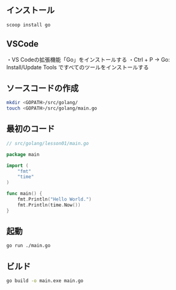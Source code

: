## インストール

```bash
scoop install go
```

## VSCode

・VS Codeの拡張機能「Go」をインストールする
・Ctrl + P → Go: Install/Update Tools ですべてのツールをインストールする

## ソースコードの作成

```bash
mkdir <GOPATH>/src/golang/
touch <GOPATH>/src/golang/main.go
```
## 最初のコード

```go
// src/golang/lesson01/main.go

package main

import (
	"fmt"
	"time"
)

func main() {
	fmt.Println("Hello World.")
	fmt.Println(time.Now())
}
```

## 起動

```bash
go run ./main.go
```

## ビルド

```bash
go build -o main.exe main.go
```
